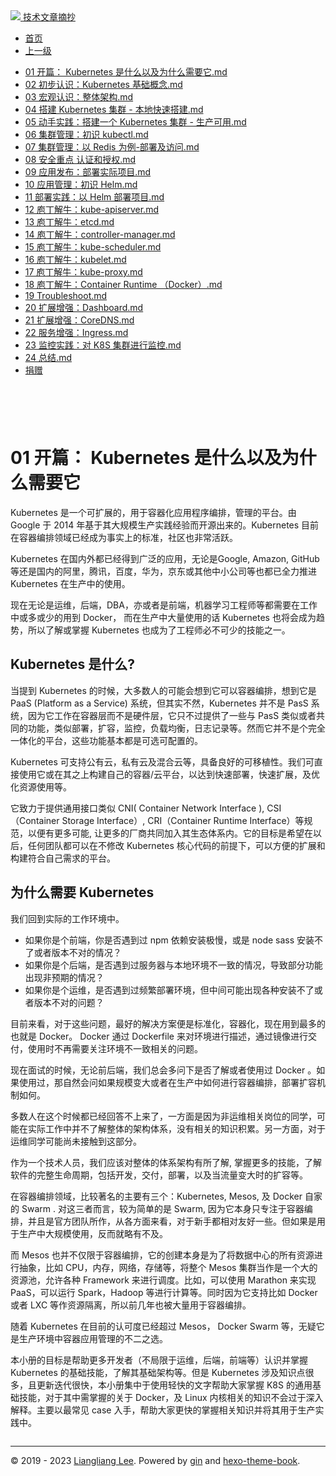 <!DOCTYPE html>

<html xmlns="http://www.w3.org/1999/xhtml">
<head>
<head>
<meta content="text/html; charset=utf-8" http-equiv="Content-Type"/>
<meta content="width=device-width, initial-scale=1, maximum-scale=1.0, user-scalable=no" name="viewport"/>
<meta content="zh-cn" http-equiv="content-language"/>
<meta content="01  开篇： Kubernetes 是什么以及为什么需要它" name="description"/>
<link href="/static/favicon.png" rel="icon"/>
<title>01  开篇： Kubernetes 是什么以及为什么需要它 </title>
<link href="/static/index.css" rel="stylesheet"/>
<link href="/static/highlight.min.css" rel="stylesheet"/>
<script src="/static/highlight.min.js"></script>
<meta content="Hexo 4.2.0" name="generator"/>

</head>
<body>
<div class="book-container">
<div class="book-sidebar">
<div class="book-brand">
<a href="/">
<img src="/static/favicon.png"/>
<span>技术文章摘抄</span>
</a>
</div>
<div class="book-menu uncollapsible">
<ul class="uncollapsible">
<li><a class="current-tab" href="/">首页</a></li>
<li><a href="../">上一级</a></li>
</ul>
<ul class="uncollapsible">
<li>
<a class="menu-item" href="/%e4%b8%93%e6%a0%8f/Kubernetes%20%e4%bb%8e%e4%b8%8a%e6%89%8b%e5%88%b0%e5%ae%9e%e8%b7%b5/01%20%20%e5%bc%80%e7%af%87%ef%bc%9a%20Kubernetes%20%e6%98%af%e4%bb%80%e4%b9%88%e4%bb%a5%e5%8f%8a%e4%b8%ba%e4%bb%80%e4%b9%88%e9%9c%80%e8%a6%81%e5%ae%83.md" id="01  开篇： Kubernetes 是什么以及为什么需要它.md">01  开篇： Kubernetes 是什么以及为什么需要它.md</a>
</li>
<li>
<a class="menu-item" href="/%e4%b8%93%e6%a0%8f/Kubernetes%20%e4%bb%8e%e4%b8%8a%e6%89%8b%e5%88%b0%e5%ae%9e%e8%b7%b5/02%20%e5%88%9d%e6%ad%a5%e8%ae%a4%e8%af%86%ef%bc%9aKubernetes%20%e5%9f%ba%e7%a1%80%e6%a6%82%e5%bf%b5.md" id="02 初步认识：Kubernetes 基础概念.md">02 初步认识：Kubernetes 基础概念.md</a>
</li>
<li>
<a class="menu-item" href="/%e4%b8%93%e6%a0%8f/Kubernetes%20%e4%bb%8e%e4%b8%8a%e6%89%8b%e5%88%b0%e5%ae%9e%e8%b7%b5/03%20%e5%ae%8f%e8%a7%82%e8%ae%a4%e8%af%86%ef%bc%9a%e6%95%b4%e4%bd%93%e6%9e%b6%e6%9e%84.md" id="03 宏观认识：整体架构.md">03 宏观认识：整体架构.md</a>
</li>
<li>
<a class="menu-item" href="/%e4%b8%93%e6%a0%8f/Kubernetes%20%e4%bb%8e%e4%b8%8a%e6%89%8b%e5%88%b0%e5%ae%9e%e8%b7%b5/04%20%e6%90%ad%e5%bb%ba%20Kubernetes%20%e9%9b%86%e7%be%a4%20-%20%e6%9c%ac%e5%9c%b0%e5%bf%ab%e9%80%9f%e6%90%ad%e5%bb%ba.md" id="04 搭建 Kubernetes 集群 - 本地快速搭建.md">04 搭建 Kubernetes 集群 - 本地快速搭建.md</a>
</li>
<li>
<a class="menu-item" href="/%e4%b8%93%e6%a0%8f/Kubernetes%20%e4%bb%8e%e4%b8%8a%e6%89%8b%e5%88%b0%e5%ae%9e%e8%b7%b5/05%20%e5%8a%a8%e6%89%8b%e5%ae%9e%e8%b7%b5%ef%bc%9a%e6%90%ad%e5%bb%ba%e4%b8%80%e4%b8%aa%20Kubernetes%20%e9%9b%86%e7%be%a4%20-%20%e7%94%9f%e4%ba%a7%e5%8f%af%e7%94%a8.md" id="05 动手实践：搭建一个 Kubernetes 集群 - 生产可用.md">05 动手实践：搭建一个 Kubernetes 集群 - 生产可用.md</a>
</li>
<li>
<a class="menu-item" href="/%e4%b8%93%e6%a0%8f/Kubernetes%20%e4%bb%8e%e4%b8%8a%e6%89%8b%e5%88%b0%e5%ae%9e%e8%b7%b5/06%20%e9%9b%86%e7%be%a4%e7%ae%a1%e7%90%86%ef%bc%9a%e5%88%9d%e8%af%86%20kubectl.md" id="06 集群管理：初识 kubectl.md">06 集群管理：初识 kubectl.md</a>
</li>
<li>
<a class="menu-item" href="/%e4%b8%93%e6%a0%8f/Kubernetes%20%e4%bb%8e%e4%b8%8a%e6%89%8b%e5%88%b0%e5%ae%9e%e8%b7%b5/07%20%e9%9b%86%e7%be%a4%e7%ae%a1%e7%90%86%ef%bc%9a%e4%bb%a5%20Redis%20%e4%b8%ba%e4%be%8b-%e9%83%a8%e7%bd%b2%e5%8f%8a%e8%ae%bf%e9%97%ae.md" id="07 集群管理：以 Redis 为例-部署及访问.md">07 集群管理：以 Redis 为例-部署及访问.md</a>
</li>
<li>
<a class="menu-item" href="/%e4%b8%93%e6%a0%8f/Kubernetes%20%e4%bb%8e%e4%b8%8a%e6%89%8b%e5%88%b0%e5%ae%9e%e8%b7%b5/08%20%e5%ae%89%e5%85%a8%e9%87%8d%e7%82%b9%20%e8%ae%a4%e8%af%81%e5%92%8c%e6%8e%88%e6%9d%83.md" id="08 安全重点 认证和授权.md">08 安全重点 认证和授权.md</a>
</li>
<li>
<a class="menu-item" href="/%e4%b8%93%e6%a0%8f/Kubernetes%20%e4%bb%8e%e4%b8%8a%e6%89%8b%e5%88%b0%e5%ae%9e%e8%b7%b5/09%20%e5%ba%94%e7%94%a8%e5%8f%91%e5%b8%83%ef%bc%9a%e9%83%a8%e7%bd%b2%e5%ae%9e%e9%99%85%e9%a1%b9%e7%9b%ae.md" id="09 应用发布：部署实际项目.md">09 应用发布：部署实际项目.md</a>
</li>
<li>
<a class="menu-item" href="/%e4%b8%93%e6%a0%8f/Kubernetes%20%e4%bb%8e%e4%b8%8a%e6%89%8b%e5%88%b0%e5%ae%9e%e8%b7%b5/10%20%e5%ba%94%e7%94%a8%e7%ae%a1%e7%90%86%ef%bc%9a%e5%88%9d%e8%af%86%20Helm.md" id="10 应用管理：初识 Helm.md">10 应用管理：初识 Helm.md</a>
</li>
<li>
<a class="menu-item" href="/%e4%b8%93%e6%a0%8f/Kubernetes%20%e4%bb%8e%e4%b8%8a%e6%89%8b%e5%88%b0%e5%ae%9e%e8%b7%b5/11%20%e9%83%a8%e7%bd%b2%e5%ae%9e%e8%b7%b5%ef%bc%9a%e4%bb%a5%20Helm%20%e9%83%a8%e7%bd%b2%e9%a1%b9%e7%9b%ae.md" id="11 部署实践：以 Helm 部署项目.md">11 部署实践：以 Helm 部署项目.md</a>
</li>
<li>
<a class="menu-item" href="/%e4%b8%93%e6%a0%8f/Kubernetes%20%e4%bb%8e%e4%b8%8a%e6%89%8b%e5%88%b0%e5%ae%9e%e8%b7%b5/12%20%e5%ba%96%e4%b8%81%e8%a7%a3%e7%89%9b%ef%bc%9akube-apiserver.md" id="12 庖丁解牛：kube-apiserver.md">12 庖丁解牛：kube-apiserver.md</a>
</li>
<li>
<a class="menu-item" href="/%e4%b8%93%e6%a0%8f/Kubernetes%20%e4%bb%8e%e4%b8%8a%e6%89%8b%e5%88%b0%e5%ae%9e%e8%b7%b5/13%20%e5%ba%96%e4%b8%81%e8%a7%a3%e7%89%9b%ef%bc%9aetcd.md" id="13 庖丁解牛：etcd.md">13 庖丁解牛：etcd.md</a>
</li>
<li>
<a class="menu-item" href="/%e4%b8%93%e6%a0%8f/Kubernetes%20%e4%bb%8e%e4%b8%8a%e6%89%8b%e5%88%b0%e5%ae%9e%e8%b7%b5/14%20%e5%ba%96%e4%b8%81%e8%a7%a3%e7%89%9b%ef%bc%9acontroller-manager.md" id="14 庖丁解牛：controller-manager.md">14 庖丁解牛：controller-manager.md</a>
</li>
<li>
<a class="menu-item" href="/%e4%b8%93%e6%a0%8f/Kubernetes%20%e4%bb%8e%e4%b8%8a%e6%89%8b%e5%88%b0%e5%ae%9e%e8%b7%b5/15%20%e5%ba%96%e4%b8%81%e8%a7%a3%e7%89%9b%ef%bc%9akube-scheduler.md" id="15 庖丁解牛：kube-scheduler.md">15 庖丁解牛：kube-scheduler.md</a>
</li>
<li>
<a class="menu-item" href="/%e4%b8%93%e6%a0%8f/Kubernetes%20%e4%bb%8e%e4%b8%8a%e6%89%8b%e5%88%b0%e5%ae%9e%e8%b7%b5/16%20%e5%ba%96%e4%b8%81%e8%a7%a3%e7%89%9b%ef%bc%9akubelet.md" id="16 庖丁解牛：kubelet.md">16 庖丁解牛：kubelet.md</a>
</li>
<li>
<a class="menu-item" href="/%e4%b8%93%e6%a0%8f/Kubernetes%20%e4%bb%8e%e4%b8%8a%e6%89%8b%e5%88%b0%e5%ae%9e%e8%b7%b5/17%20%e5%ba%96%e4%b8%81%e8%a7%a3%e7%89%9b%ef%bc%9akube-proxy.md" id="17 庖丁解牛：kube-proxy.md">17 庖丁解牛：kube-proxy.md</a>
</li>
<li>
<a class="menu-item" href="/%e4%b8%93%e6%a0%8f/Kubernetes%20%e4%bb%8e%e4%b8%8a%e6%89%8b%e5%88%b0%e5%ae%9e%e8%b7%b5/18%20%20%e5%ba%96%e4%b8%81%e8%a7%a3%e7%89%9b%ef%bc%9aContainer%20Runtime%20%ef%bc%88Docker%ef%bc%89.md" id="18  庖丁解牛：Container Runtime （Docker）.md">18  庖丁解牛：Container Runtime （Docker）.md</a>
</li>
<li>
<a class="menu-item" href="/%e4%b8%93%e6%a0%8f/Kubernetes%20%e4%bb%8e%e4%b8%8a%e6%89%8b%e5%88%b0%e5%ae%9e%e8%b7%b5/19%20Troubleshoot.md" id="19 Troubleshoot.md">19 Troubleshoot.md</a>
</li>
<li>
<a class="menu-item" href="/%e4%b8%93%e6%a0%8f/Kubernetes%20%e4%bb%8e%e4%b8%8a%e6%89%8b%e5%88%b0%e5%ae%9e%e8%b7%b5/20%20%e6%89%a9%e5%b1%95%e5%a2%9e%e5%bc%ba%ef%bc%9aDashboard.md" id="20 扩展增强：Dashboard.md">20 扩展增强：Dashboard.md</a>
</li>
<li>
<a class="menu-item" href="/%e4%b8%93%e6%a0%8f/Kubernetes%20%e4%bb%8e%e4%b8%8a%e6%89%8b%e5%88%b0%e5%ae%9e%e8%b7%b5/21%20%e6%89%a9%e5%b1%95%e5%a2%9e%e5%bc%ba%ef%bc%9aCoreDNS.md" id="21 扩展增强：CoreDNS.md">21 扩展增强：CoreDNS.md</a>
</li>
<li>
<a class="menu-item" href="/%e4%b8%93%e6%a0%8f/Kubernetes%20%e4%bb%8e%e4%b8%8a%e6%89%8b%e5%88%b0%e5%ae%9e%e8%b7%b5/22%20%e6%9c%8d%e5%8a%a1%e5%a2%9e%e5%bc%ba%ef%bc%9aIngress.md" id="22 服务增强：Ingress.md">22 服务增强：Ingress.md</a>
</li>
<li>
<a class="menu-item" href="/%e4%b8%93%e6%a0%8f/Kubernetes%20%e4%bb%8e%e4%b8%8a%e6%89%8b%e5%88%b0%e5%ae%9e%e8%b7%b5/23%20%e7%9b%91%e6%8e%a7%e5%ae%9e%e8%b7%b5%ef%bc%9a%e5%af%b9%20K8S%20%e9%9b%86%e7%be%a4%e8%bf%9b%e8%a1%8c%e7%9b%91%e6%8e%a7.md" id="23 监控实践：对 K8S 集群进行监控.md">23 监控实践：对 K8S 集群进行监控.md</a>
</li>
<li>
<a class="menu-item" href="/%e4%b8%93%e6%a0%8f/Kubernetes%20%e4%bb%8e%e4%b8%8a%e6%89%8b%e5%88%b0%e5%ae%9e%e8%b7%b5/24%20%e6%80%bb%e7%bb%93.md" id="24 总结.md">24 总结.md</a>
</li>
<li><a href="/assets/捐赠.md">捐赠</a></li>
</ul>
</div>
</div>
<div class="sidebar-toggle" onclick="sidebar_toggle()" onmouseleave="remove_inner()" onmouseover="add_inner()">
<div class="sidebar-toggle-inner"></div>
</div>
<div class="off-canvas-content">
<div class="columns">
<div class="column col-12 col-lg-12">
<div class="book-navbar">
<header class="navbar">
<section class="navbar-section">
<a onclick="open_sidebar()">
<i class="icon icon-menu"></i>
</a>
</section>
</header>
</div>
<div class="book-content" style="max-width: 960px; margin: 0 auto;
    overflow-x: auto;
    overflow-y: hidden;">
<div class="book-post">

<p align="center" id="tip"></p>
<h1 class="title" data-id="01  开篇： Kubernetes 是什么以及为什么需要它" id="title">01  开篇： Kubernetes 是什么以及为什么需要它</h1>
<div><p>Kubernetes 是一个可扩展的，用于容器化应用程序编排，管理的平台。由 Google 于 2014 年基于其大规模生产实践经验而开源出来的。Kubernetes 目前在容器编排领域已经成为事实上的标准，社区也非常活跃。</p>
<p>Kubernetes 在国内外都已经得到广泛的应用，无论是Google, Amazon, GitHub 等还是国内的阿里，腾讯，百度，华为，京东或其他中小公司等也都已全力推进 Kubernetes 在生产中的使用。</p>
<p>现在无论是运维，后端，DBA，亦或者是前端，机器学习工程师等都需要在工作中或多或少的用到 Docker， 而在生产中大量使用的话 Kubernetes 也将会成为趋势，所以了解或掌握 Kubernetes 也成为了工程师必不可少的技能之一。</p>
<h2 id="kubernetes-是什么">Kubernetes 是什么?</h2>
<p>当提到 Kubernetes 的时候，大多数人的可能会想到它可以容器编排，想到它是 PaaS (Platform as a Service) 系统，但其实不然，Kubernetes 并不是 PasS 系统，因为它工作在容器层而不是硬件层，它只不过提供了一些与 PasS 类似或者共同的功能，类似部署，扩容，监控，负载均衡，日志记录等。然而它并不是个完全一体化的平台，这些功能基本都是可选可配置的。</p>
<p>Kubernetes 可支持公有云，私有云及混合云等，具备良好的可移植性。我们可直接使用它或在其之上构建自己的容器/云平台，以达到快速部署，快速扩展，及优化资源使用等。</p>
<p>它致力于提供通用接口类似 CNI( Container Network Interface ), CSI（Container Storage Interface）, CRI（Container Runtime Interface）等规范，以便有更多可能, 让更多的厂商共同加入其生态体系内。它的目标是希望在以后，任何团队都可以在不修改 Kubernetes 核心代码的前提下，可以方便的扩展和构建符合自己需求的平台。</p>
<h2 id="为什么需要-kubernetes">为什么需要 Kubernetes</h2>
<p>我们回到实际的工作环境中。</p>
<ul>
<li>如果你是个前端，你是否遇到过 npm 依赖安装极慢，或是 node sass 安装不了或者版本不对的情况？</li>
<li>如果你是个后端，是否遇到过服务器与本地环境不一致的情况，导致部分功能出现非预期的情况？</li>
<li>如果你是个运维，是否遇到过频繁部署环境，但中间可能出现各种安装不了或者版本不对的问题？</li>
</ul>
<p>目前来看，对于这些问题，最好的解决方案便是标准化，容器化，现在用到最多的也就是 Docker。 Docker 通过 Dockerfile 来对环境进行描述，通过镜像进行交付，使用时不再需要关注环境不一致相关的问题。</p>
<p>现在面试的时候，无论前后端，我们总会多问下是否了解或者使用过 Docker 。如果使用过，那自然会问如果规模变大或者在生产中如何进行容器编排，部署扩容机制如何。</p>
<p>多数人在这个时候都已经回答不上来了，一方面是因为非运维相关岗位的同学，可能在实际工作中并不了解整体的架构体系，没有相关的知识积累。另一方面，对于运维同学可能尚未接触到这部分。</p>
<p>作为一个技术人员，我们应该对整体的体系架构有所了解, 掌握更多的技能，了解软件的完整生命周期，包括开发，交付，部署，以及当流量变大时的扩容等。</p>
<p>在容器编排领域，比较著名的主要有三个：Kubernetes, Mesos, 及 Docker 自家的 Swarm . 对这三者而言，较为简单的是 Swarm, 因为它本身只专注于容器编排，并且是官方团队所作，从各方面来看，对于新手都相对友好一些。但如果是用于生产中大规模使用，反而就略有不及。</p>
<p>而 Mesos 也并不仅限于容器编排，它的创建本身是为了将数据中心的所有资源进行抽象，比如 CPU，内存，网络，存储等，将整个 Mesos 集群当作是一个大的资源池，允许各种 Framework 来进行调度。比如，可以使用 Marathon 来实现 PaaS，可以运行 Spark，Hadoop 等进行计算等。同时因为它支持比如 Docker 或者 LXC 等作资源隔离，所以前几年也被大量用于容器编排。</p>
<p>随着 Kubernetes 在目前的认可度已经超过 Mesos， Docker Swarm 等，无疑它是生产环境中容器应用管理的不二之选。</p>
<p>本小册的目标是帮助更多开发者（不局限于运维，后端，前端等）认识并掌握 Kubernetes 的基础技能，了解其基础架构等。但是 Kubernetes 涉及知识点很多，且更新迭代很快，本小册集中于使用轻快的文字帮助大家掌握 K8S 的通用基础技能，对于其中需掌握的关于 Docker，及 Linux 内核相关的知识不会过于深入解释。主要以最常见 case 入手，帮助大家更快的掌握相关知识并将其用于生产实践中。</p>
</div>
</div>
<div>
<div id="prePage" style="float: left">
</div>
<div id="nextPage" style="float: right">
</div>
</div>
</div>
</div>
</div>
<div class="copyright">
<hr/>
<p>© 2019 - 2023 <a href="/cdn-cgi/l/email-protection#e28e8e8edbd6d3d3d2d5a2858f838b8ecc818d8f" target="_blank">Liangliang Lee</a>.
                    Powered by <a href="https://github.com/gin-gonic/gin" target="_blank">gin</a> and <a href="https://github.com/kaiiiz/hexo-theme-book" target="_blank">hexo-theme-book</a>.</p>
</div>
</div>
<a class="off-canvas-overlay" onclick="hide_canvas()"></a>
</div>
<script>(function(){function c(){var b=a.contentDocument||a.contentWindow.document;if(b){var d=b.createElement('script');d.innerHTML="window.__CF$cv$params={r:'8f0b1e155bf3dd62',t:'MTczMzk3OTI3Ny4wMDAwMDA='};var a=document.createElement('script');a.nonce='';a.src='/cdn-cgi/challenge-platform/scripts/jsd/main.js';document.getElementsByTagName('head')[0].appendChild(a);";b.getElementsByTagName('head')[0].appendChild(d)}}if(document.body){var a=document.createElement('iframe');a.height=1;a.width=1;a.style.position='absolute';a.style.top=0;a.style.left=0;a.style.border='none';a.style.visibility='hidden';document.body.appendChild(a);if('loading'!==document.readyState)c();else if(window.addEventListener)document.addEventListener('DOMContentLoaded',c);else{var e=document.onreadystatechange||function(){};document.onreadystatechange=function(b){e(b);'loading'!==document.readyState&&(document.onreadystatechange=e,c())}}}})();</script></body>

<script src="/static/index.js"></script>
</head></html>